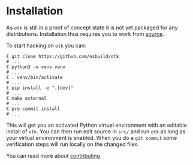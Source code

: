 # Installation

As `otk` is still in a proof of concept state it is not yet packaged for any distributions. Installation thus requires you to work from [source](https://github.com/osbuild/otk).

To start hacking on `otk` you can:

```
€ git clone https://github.com/osbuild/otk
# ...
€ python3 -m venv venv
# ...
€ . venv/bin/activate
# ...
€ pip install -e ".[dev]"
# ...
€ make external
# ...
€ pre-commit install
# ...
```

This will get you an activated Python virtual environment with an editable install of `otk`. You can then run edit source in `src/` and run `otk` as long as your virtual environment is enabled. When you do a `git commit` some verification steps will run locally on the changed files.

You can read more about [contributing](./01-contributing.md)
